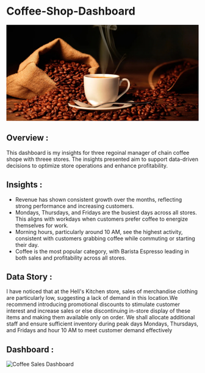 # Coffee-Shop-Dashboard 
![Coffee Background Banner (4)]( https://github.com/vaishu-08/Coffee-Shop-Dashboard/blob/main/Coffee%20Beans.jpeg)

## Overview :
This dashboard is my insights for three regoinal manager of chain coffee shope with threee stores. The insights presented aim to support data-driven decisions to optimize store operations and enhance profitability.
## Insights :
 - Revenue has shown consistent growth over the months, reflecting strong performance and increasing customers.
 - Mondays, Thursdays, and Fridays are the busiest days across all stores. This aligns with workdays when customers prefer coffee to energize themselves for work.
 - Morning hours, particularly around 10 AM, see the highest activity, consistent with customers grabbing coffee while commuting or starting their day.
 - Coffee is the most popular category, with Barista Espresso leading in both sales and profitability across all stores. 
## Data Story :
I have noticed that at the Hell's Kitchen store, sales of merchandise clothing are particularly low, suggesting a lack of demand in this location.We recommend introducing promotional discounts to stimulate customer interest and increase sales or else discontinuing in-store display of these items and making them available only on order. We shall allocate additional staff and ensure sufficient inventory during peak days Mondays, Thursdays, and Fridays and hour 10 AM to meet customer demand effectively

## Dashboard :
<img src="https://github.com/your-username/your-repo/blob/main/dashboard-image.png" alt="Coffee Sales Dashboard">
